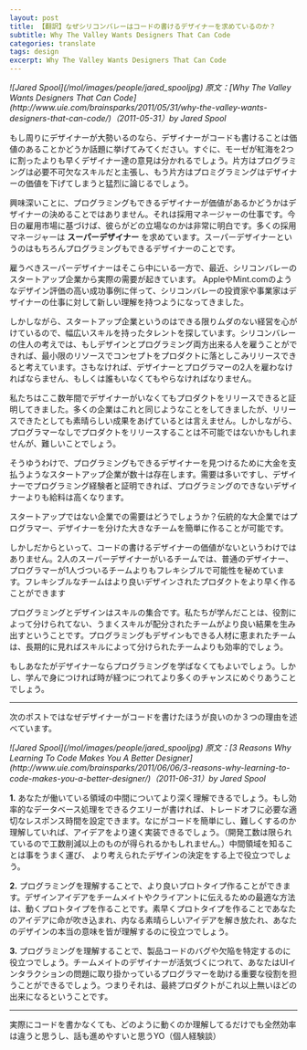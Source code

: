 ```yaml
---
layout: post
title: 【翻訳】なぜシリコンバレーはコードの書けるデザイナーを求めているのか？
subtitle: Why The Valley Wants Designers That Can Code
categories: translate
tags: design
excerpt: Why The Valley Wants Designers That Can Code
---
```


<cite class=citation>
![Jared Spool](/mol/images/people/jared_spooljpg)
原文：[Why The Valley Wants Designers That Can Code](http://www.uie.com/brainsparks/2011/05/31/why-the-valley-wants-designers-that-can-code/)（<time>2011-05-31</time>）by Jared Spool
</cite>

もし周りにデザイナーが大勢いるのなら、デザイナーがコードも書けることは価値のあることかどうか話題に挙げてみてください。すぐに、モーゼが紅海を2つに割ったよりも早くデザイナー達の意見は分かれるでしょう。片方はプログラミングは必要不可欠なスキルだと主張し、もう片方はプロミグラミングはデザイナーの価値を下げてしまうと猛烈に論じるでしょう。

興味深いことに、プログラミングもできるデザイナーが価値があるかどうかはデザイナーの決めることではありません。それは採用マネージャーの仕事です。今日の雇用市場に基づけば、彼らがどの立場なのかは非常に明白です。多くの採用マネージャーは __スーパーデザイナー__ を求めています。スーパーデザイナーというのはもちろんプログラミングもできるデザイナーのことです。

雇うべきスーパーデザイナーはそこら中にいる一方で、最近、シリコンバレーのスタートアップ企業から実際の需要が起きています。 AppleやMint.comのようなデザイン評価の高い成功事例に伴って、シリコンバレーの投資家や事業家はデザイナーの仕事に対して新しい理解を持つようになってきました。

しかしながら、スタートアップ企業というのはできる限りムダのない経営を心がけているので、幅広いスキルを持ったタレントを探しています。シリコンバレーの住人の考えでは、もしデザインとプログラミング両方出来る人を雇うことができれば、最小限のリソースでコンセプトをプロダクトに落としこみリリースできると考えています。さもなければ、デザイナーとプログラマーの2人を雇わなければならません、もしくは誰もいなくてもやらなければなりません。

私たちはここ数年間でデザイナーがいなくてもプロダクトをリリースできると証明してきました。多くの企業はこれと同じようなことをしてきましたが、リリースできたとしても素晴らしい成果をあげているとは言えません。しかしながら、プログラマーなしでプロダクトをリリースすることは不可能ではないかもしれませんが、難しいことでしょう。

そうゆうわけで、プログラミングもできるデザイナーを見つけるために大金を支払うようなスタートアップ企業が数十は存在します。需要は多いですし、デザイナーでプログラミング経験者と証明できれば、プログラミングのできないデザイナーよりも給料は高くなります。

スタートアップではない企業での需要はどうでしょうか？伝統的な大企業ではプログラマー、デザイナーを分けた大きなチームを簡単に作ることが可能です。

しかしだからといって、コードの書けるデザイナーの価値がないというわけではありません。2人のスーパーデザイナーがいるチームでは、普通のデザイナー、プログラマーが1人づついるチームよりもフレキシブルで可能性を秘めています。フレキシブルなチームはより良いデザインされたプロダクトをより早く作ることができます

プログラミングとデザインはスキルの集合です。私たちが学んだことは、役割によって分けられてない、うまくスキルが配分されたチームがより良い結果を生み出すということです。プログラミングもデザインもできる人材に恵まれたチームは、長期的に見ればスキルによって分けられたチームよりも効率的でしょう。

もしあなたがデザイナーならプログラミングを学ばなくてもよいでしょう。しかし、学んで身につければ時が経つにつれてより多くのチャンスにめぐりあうことでしょう。

***

次のポストではなぜデザイナーがコードを書けたほうが良いのか３つの理由を述べています。

<cite class=citation>
![Jared Spool](/mol/images/people/jared_spooljpg)
原文：[3 Reasons Why Learning To Code Makes You A Better Designer](http://www.uie.com/brainsparks/2011/06/06/3-reasons-why-learning-to-code-makes-you-a-better-designer/)（<time>2011-06-31</time>）by Jared Spool
</cite>

__1.__
あなたが働いている領域の中間についてより深く理解できるでしょう。もし効率的なデータベース処理をできるクエリーが書ければ、トレードオフに必要な適切なレスポンス時間を設定できます。なにがコードを簡単にし、難しくするのか理解していれば、アイデアをより速く実装できるでしょう。（開発工数は限られているので工数削減以上のものが得られるかもしれません。）中間領域を知ることは事をうまく運び、 より考えられたデザインの決定をする上で役立つでしょう。

__2.__
プログラミングを理解することで、より良いプロトタイプ作ることができます。デザインアイデアをチームメイトやクライアントに伝えるための最適な方法は、動くプロトタイプを作ることです。素早くプロトタイプを作ることであなたのアイデアに命が吹き込まれ、内なる素晴らしいアイデアを解き放たれ、あなたのデザインの本当の意味を皆が理解するのに役立つでしょう。

__3.__
プログラミングを理解することで、製品コードのバグや欠陥を特定するのに役立つでしょう。チームメイトのデザイナーが活気づくにつれて、あなたはUIインタラクションの問題に取り掛かっているプログラマーを助ける重要な役割を担うことができるでしょう。つまりそれは、最終プロダクトがこれ以上無いほどの出来になるということです。

***

実際にコードを書かなくても、どのように動くのか理解してるだけでも全然効率は違うと思うし、話も進めやすいと思うYO（個人経験談）
